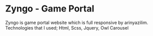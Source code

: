 # Zyngo - Game Portal
Zyngo is game portal website which is full responsive by arinyazilim. 
Technologies that I used;
Html, Scss, Jquery, Owl Carousel
